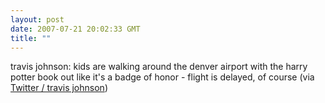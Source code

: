 ```yaml
---
layout: post
date: 2007-07-21 20:02:33 GMT
title: ""
---
```

travis johnson: kids are walking around the denver airport with the harry potter book out like it's a badge of honor - flight is delayed, of course (via <a href="http://twitter.com/travisj/statuses/161541902">Twitter / travis johnson</a>)